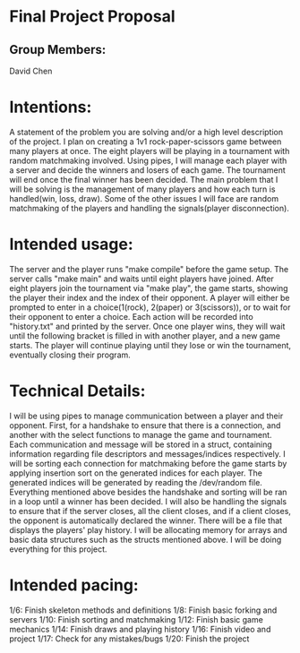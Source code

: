# Final Project Proposal

## Group Members:

David Chen
       
# Intentions:

A statement of the problem you are solving and/or a high level description of the project.
I plan on creating a 1v1 rock-paper-scissors game between many players at once. The eight players will be playing in a tournament with random matchmaking involved. Using pipes, I will manage each player with a server and decide the winners and losers of each game. The tournament will end once the final winner has been decided. The main problem that I will be solving is the management of many players and how each turn is handled(win, loss, draw). Some of the other issues I will face are random matchmaking of the players and handling the signals(player disconnection).




# Intended usage:

The server and the player runs "make compile" before the game setup. The server calls "make main" and waits until eight players have joined. After eight players join the tournament via "make play", the game starts, showing the player their index and the index of their opponent. A player will either be prompted to enter in a choice(1(rock), 2(paper) or 3(scissors)), or to wait for their opponent to enter a choice. Each action will be recorded into "history.txt" and printed by the server. Once one player wins, they will wait until the following bracket is filled in with another player, and a new game starts. The player will continue playing until they lose or win the tournament, eventually closing their program.
  
# Technical Details:

   
I will be using pipes to manage communication between a player and their opponent. First, for a handshake to ensure that there is a connection, and another with the select functions to manage the game and tournament. Each communication and message will be stored in a struct, containing information regarding file descriptors and messages/indices respectively. I will be sorting each connection for matchmaking before the game starts by applying insertion sort on the generated indices for each player. The generated indices will be generated by reading the /dev/random file. Everything mentioned above besides the handshake and sorting will be ran in a loop until a winner has been decided. I will also be handling the signals to ensure that if the server closes, all the client closes, and if a client closes, the opponent is automatically declared the winner. There will be a file that displays the players' play history. 
I will be allocating memory for arrays and basic data structures such as the structs mentioned above.
I will be doing everything for this project.

# Intended pacing:

1/6: Finish skeleton methods and definitions
1/8: Finish basic forking and servers
1/10: Finish sorting and matchmaking
1/12: Finish basic game mechanics
1/14: Finish draws and playing history
1/16: Finish video and project
1/17: Check for any mistakes/bugs
1/20: Finish the project